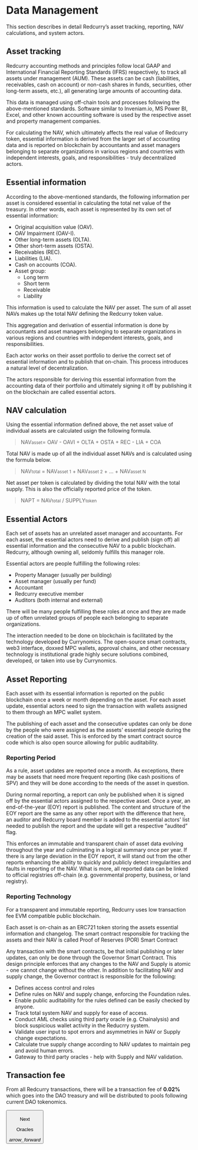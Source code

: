 # Data Management
This section describes in detail Redcurry’s asset tracking, reporting, NAV calculations, and system actors.

## Asset tracking
Redcurry accounting methods and principles follow local GAAP and International Financial Reporting Standards (IFRS) respectively, to track all assets under management (AUM). These assets can be cash (liabilities, receivables, cash on account) or non-cash shares in funds, securities, other long-term assets, etc.), all generating large amounts of accounting data.

This data is managed using off-chain tools and processes following the above-mentioned standards. Software similar to Inveniam.io, MS Power BI, Excel, and other known accounting software is used by the respective asset and property management companies.

For calculating the NAV, which ultimately affects the real value of Redcurry token, essential information is derived from the larger set of accounting data and is reported on blockchain by accountants and asset managers belonging to separate organizations in various regions and countries with independent interests, goals, and responsibilities - truly decentralized actors.

## Essential information
According to the above-mentioned standards, the following information per asset is considered essential in calculating the total net value of the treasury. In other words, each asset is represented by its own set of essential information:

* Original acquisition value (OAV).
* OAV Impairment (OAV-I).
* Other long-term assets (OLTA).
* Other short-term assets (OSTA).
* Receivables (REC).
* Liabilities (LIA).
* Cash on accounts (COA).
* Asset group:
    * Long term
    * Short term
    * Receivable
    * Liability

This information is used to calculate the NAV per asset. The sum of all asset NAVs makes up the total NAV defining the Redcurry token value.

This aggregation and derivation of essential information is done by accountants and asset managers belonging to separate organizations in various regions and countries with independent interests, goals, and responsibilities.

Each actor works on their asset portfolio to derive the correct set of essential information and to publish that on-chain. This process introduces a natural level of decentralization. 

The actors responsible for deriving this essential information from the accounting data of their portfolio and ultimately signing it off by publishing it on the blockchain are called essential actors.    

## NAV calculation
Using the essential information defined above, the net asset value of individual assets are calculated usign the following formula.

> NAV<small>asset</small>= OAV - OAVI + OLTA + OSTA + REC - LIA + COA

Total NAV is made up of all the individual asset NAVs and is calculated using the formula below.
> NAV<small>total</small> = NAV<small>asset 1</small> + NAV<small>asset 2</small> + ... + NAV<small>asset N</small>

Net asset per token is calculated by dividing the total NAV with the total supply. This is also the officially reported price of the token.
> NAPT = NAV<small>total</small> / SUPPLY<small>token</small>

## Essential Actors
Each set of assets has an unrelated asset manager and accountants. For each asset, the essential actors need to derive and publish (sign off) all essential information and the consecutive NAV to a public blockchain. Redcurry, although owning all, seldomly fulfills this manager role. 

Essential actors are people fulfilling the following roles:
* Property Manager (usually per building)
* Asset manager (usually per fund)
* Accountant
* Redcurry executive member
* Auditors (both internal and external)

There will be many people fulfilling these roles at once and they are made up of often unrelated groups of people each belonging to separate organizations.

The interaction needed to be done on blockchain is facilitated by the technology developed by Currynomics. The open-source smart contracts, web3 interface, doxxed MPC wallets, approval chains, and other necessary technology is institutional grade highly secure solutions combined, developed, or taken into use by Currynomics.

## Asset Reporting
Each asset with its essential information is reported on the public blockchain once a week or month depending on the asset. For each asset update, essential actors need to sign the transaction with wallets assigned to them through an MPC wallet system.

The publishing of each asset and the consecutive updates can only be done by the people who were assigned as the assets' essential people during the creation of the said asset. This is enforced by the smart contract source code which is also open source allowing for public auditability.

### Reporting Period
As a rule, asset updates are reported once a month. As exceptions, there may be assets that need more frequent reporting (like cash positions of SPV) and they will be done according to the needs of the asset in question.

During normal reporting, a report can only be published when it is signed off by the essential actors assigned to the respective asset. Once a year, an end-of-the-year (EOY) report is published. The content and structure of the EOY report are the same as any other report with the difference that here, an auditor and Redcurry board member is added to the essential actors' list needed to publish the report and the update will get a respective “audited” flag.

This enforces an immutable and transparent chain of asset data evolving throughout the year and culminating in a logical summary once per year. If there is any large deviation in the EOY report, it will stand out from the other reports enhancing the ability to quickly and publicly detect irregularities and faults in reporting of the NAV. What is more, all reported data can be linked to official registries off-chain (e.g. governmental property, business, or land registry).

### Reporting Technology
For a transparent and immutable reporting, Redcurry uses low transaction fee EVM compatible public blockchain.

Each asset is on-chain as an ERC721 token storing the assets essential information and changelog. The smart contract responsible for tracking the assets and their NAV is called Proof of Reserves (POR) Smart Contract

Any transaction with the smart contracts, be that initial publishing or later updates, can only be done through the Governor Smart Contract. This design principle enforces that any changes to the NAV and Supply is atomic - one cannot change without the other. In addition to facilitating NAV and supply change, the Governor contract is responsible for the following:
* Defines access control and roles
* Define rules on NAV and supply change, enforcing the Foundation rules.
* Enable public auditability for the rules defined can be easily checked by anyone.
* Track total system NAV and supply for ease of access.
* Conduct AML checks using third party oracle (e.g. Chainalysis) and block suspicious wallet activity in the Reducrry system.
* Validate user input to spot errors and asymmetries in NAV or Supply change expectations.
* Calculate true supply change according to NAV updates to maintain peg and avoid human errors.
* Gateway to third party oracles - help with Supply and NAV validation.

## Transaction fee
From all Redcurry transactions, there will be a transaction fee of **0.02%** which goes into the DAO treasury and will be distributed to pools following current DAO tokenomics.

<a href="/#/asset/technology/oracle">
    <button class="nextButton" >
        <div class="copy">
            <p class="title">Next</p>
            <p class="value">Oracles</p>
        </div>
        <div class="icon"><i class="material-icons">arrow_forward</i></div>
    </button>
</a>

<!-- [Next: Oracles](/asset/technology/oracle.md) -->